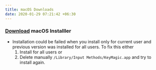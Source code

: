```yaml
---
title: macOS Downloads
date: 2020-01-29 07:21:42 +06:30
---
```


### [Download](https://github.com/thantthet/keymagic/releases/tag/macos-1.5.5) macOS Installler

- Installation could be failed when you install only for current user and previous version was installed for all users. To fix this either
  1. Install for all users or
  2. Delete manually `/Library/Input Methods/KeyMagic.app` and try to install again.
